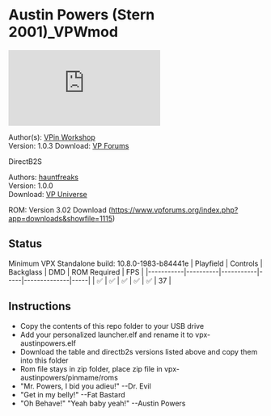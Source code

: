# Austin Powers (Stern 2001)_VPWmod

![Table Preview](https://www.vpforums.org/index.php?s=d77dd11d3a10617da44805808363ef29&app=downloads&module=display&section=screenshot&record=114134&id=13043&full=1)

Author(s): [VPin Workshop](https://www.vpforums.org/index.php?showuser=153279)  
Version: 1.0.3
Download: [VP Forums](https://www.vpforums.org/index.php?app=downloads&showfile=15332)

DirectB2S

Authors: [hauntfreaks](https://vpuniverse.com/profile/5216-hauntfreaks/)  
Version: 1.0.0  
Download: [VP Universe](https://vpuniverse.com/files/file/14003-austin-powers-stern-2001-b2s-with-full-dmd/)

ROM:
Version 3.02
Download (https://www.vpforums.org/index.php?app=downloads&showfile=1115)


## Status 

Minimum VPX Standalone build: 10.8.0-1983-b84441e
| Playfield | Controls | Backglass | DMD | ROM Required | FPS | 
|-----------|----------|-----------|-----|--------------|-----|
| :white_check_mark: | :white_check_mark: | :white_check_mark: | :white_check_mark: | :white_check_mark: | 37 |

## Instructions

- Copy the contents of this repo folder to your USB drive
- Add your personalized launcher.elf and rename it to vpx-austinpowers.elf
- Download the table and directb2s versions listed above and copy them into this folder
- Rom file stays in zip folder, place zip file in vpx-austinpowers/pinmame/roms
- "Mr. Powers, I bid you adieu!" --Dr. Evil
- "Get in my belly!" --Fat Bastard
- "Oh Behave!" "Yeah baby yeah!" --Austin Powers